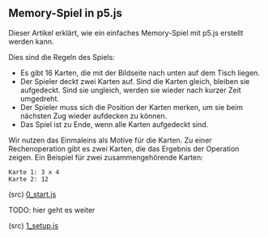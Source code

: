 ## Memory-Spiel in p5.js

Dieser Artikel erklärt, wie ein einfaches Memory-Spiel mit p5.js erstellt werden kann.

Dies sind die Regeln des Spiels:

- Es gibt 16 Karten, die mit der Bildseite nach unten auf dem Tisch liegen.
- Der Spieler deckt zwei Karten auf. Sind die Karten gleich, bleiben sie aufgedeckt. Sind sie ungleich, werden sie wieder nach kurzer Zeit umgedreht.
- Der Spieler muss sich die Position der Karten merken, um sie beim nächsten Zug wieder aufdecken zu können.
- Das Spiel ist zu Ende, wenn alle Karten aufgedeckt sind.

Wir nutzen das Einmaleins als Motive für die Karten. Zu einer Rechenoperation gibt es zwei Karten, die das Ergebnis der Operation zeigen. Ein Beispiel für zwei zusammengehörende Karten:

```
Karte 1: 3 x 4
Karte 2: 12
```

(src) [0_start.js](./src/0_start.js)

TODO: hier geht es weiter

(src) [1_setup.js](./src/1_setup.js)

